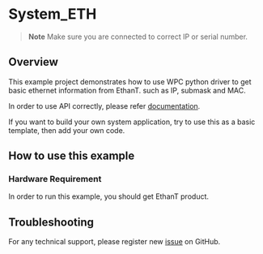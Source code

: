 # System_ETH
> **Note**
> Make sure you are connected to correct IP or serial number.

## Overview

This example project demonstrates how to use WPC python driver to get basic ethernet information from EthanT.
such as IP, submask and MAC.

In order to use API correctly, please refer [documentation](https://wpc-systems-ltd.github.io/WPC_Python_driver_release/).

If you want to build your own system application, try to use this as a basic template, then add your own code.

## How to use this example

### Hardware Requirement

In order to run this example, you should get EthanT product. 

## Troubleshooting

For any technical support, please register new [issue](https://github.com/WPC-Systems-Ltd/WPC_Python_driver_release/issues) on GitHub.